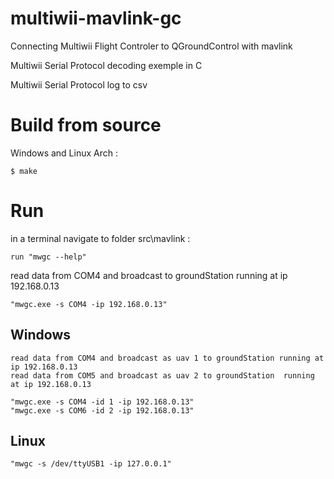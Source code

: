 multiwii-mavlink-gc
===================

Connecting Multiwii Flight Controler to QGroundControl with mavlink

Multiwii Serial Protocol decoding exemple in C

Multiwii Serial Protocol log to csv  


Build from source 
===================
	
Windows and Linux Arch :

	$ make


Run
===================

in a terminal navigate to folder src\mavlink :
	
	run "mwgc --help" 
		
		
read data from COM4 and broadcast to groundStation running at ip 192.168.0.13
	
	"mwgc.exe -s COM4 -ip 192.168.0.13"

	
Windows
-------------
	read data from COM4 and broadcast as uav 1 to groundStation running at ip 192.168.0.13
	read data from COM5 and broadcast as uav 2 to groundStation  running at ip 192.168.0.13
	
	"mwgc.exe -s COM4 -id 1 -ip 192.168.0.13"
	"mwgc.exe -s COM6 -id 2 -ip 192.168.0.13"
	
Linux
-------------
	"mwgc -s /dev/ttyUSB1 -ip 127.0.0.1"
